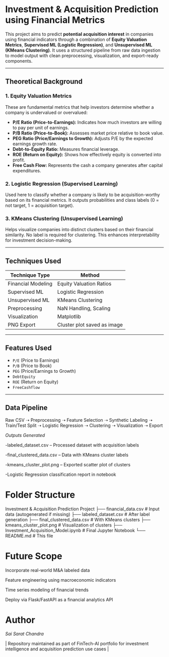 # Investment & Acquisition Prediction using Financial Metrics

This project aims to predict **potential acquisition interest** in companies using financial indicators through a combination of **Equity Valuation Metrics**, **Supervised ML (Logistic Regression)**, and **Unsupervised ML (KMeans Clustering)**. It uses a structured pipeline from raw data ingestion to model output with clean preprocessing, visualization, and export-ready components.

---

## Theoretical Background

### 1. Equity Valuation Metrics
These are fundamental metrics that help investors determine whether a company is undervalued or overvalued:
- **P/E Ratio (Price-to-Earnings):** Indicates how much investors are willing to pay per unit of earnings.
- **P/B Ratio (Price-to-Book):** Assesses market price relative to book value.
- **PEG Ratio (Price/Earnings to Growth):** Adjusts P/E by the expected earnings growth rate.
- **Debt-to-Equity Ratio:** Measures financial leverage.
- **ROE (Return on Equity):** Shows how effectively equity is converted into profit.
- **Free Cash Flow:** Represents the cash a company generates after capital expenditures.

### 2. Logistic Regression (Supervised Learning)
Used here to classify whether a company is likely to be acquisition-worthy based on its financial metrics. It outputs probabilities and class labels (0 = not target, 1 = acquisition target).

### 3. KMeans Clustering (Unsupervised Learning)
Helps visualize companies into distinct clusters based on their financial similarity. No label is required for clustering. This enhances interpretability for investment decision-making.

---

## Techniques Used

| Technique Type        | Method                |
|-----------------------|-----------------------|
| Financial Modeling    | Equity Valuation Ratios |
| Supervised ML         | Logistic Regression    |
| Unsupervised ML       | KMeans Clustering      |
| Preprocessing         | NaN Handling, Scaling  |
| Visualization         | Matplotlib             |
| PNG Export            | Cluster plot saved as image |

---

## Features Used

- `P/E` (Price to Earnings)
- `P/B` (Price to Book)
- `PEG` (Price/Earnings to Growth)
- `DebtEquity`
- `ROE` (Return on Equity)
- `FreeCashflow`

---

## Data Pipeline

Raw CSV ➝ Preprocessing ➝ Feature Selection ➝ Synthetic Labeling ➝ 
Train/Test Split ➝ Logistic Regression ➝ Clustering ➝ Visualization ➝ Export

*Outputs Generated*

-labeled_dataset.csv – Processed dataset with acquisition labels

-final_clustered_data.csv – Data with KMeans cluster labels

-kmeans_cluster_plot.png – Exported scatter plot of clusters

-Logistic Regression classification report in notebook

# Folder Structure

Investment & Acquisition Prediction Project
├── financial_data.csv                # Input data (autogenerated if missing)
├── labeled_dataset.csv               # After label generation
├── final_clustered_data.csv          # With KMeans clusters
├── kmeans_cluster_plot.png           # Visualization of clusters
├── Investment_Acquisition_Model.ipynb  # Final Jupyter Notebook
└── README.md                         # This file

# Future Scope
Incorporate real-world M&A labeled data

Feature engineering using macroeconomic indicators

Time series modeling of financial trends

Deploy via Flask/FastAPI as a financial analytics API

# Author

*Sai Sarat Chandra*

| Repository maintained as part of FinTech-AI portfolio for investment intelligence and acquisition prediction use cases |
